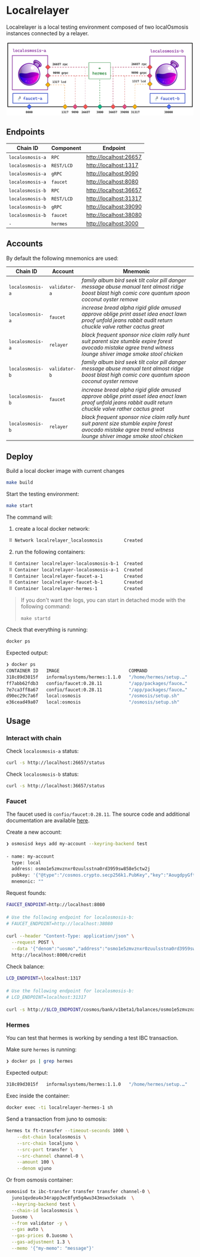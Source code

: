 # Localrelayer

Localrelayer is a local testing environment composed of two localOsmosis instances connected by a relayer.

![Architecture](./assets/architecture.png)

## Endpoints

| Chain ID         | Component  | Endpoint                 |
|------------------|------------|--------------------------|
| `localosmosis-a` | `RPC`      | <http://localhost:26657> |
| `localosmosis-a` | `REST/LCD` | <http://localhost:1317>  |
| `localosmosis-a` | `gRPC`     | <http://localhost:9090>  |
| `localosmosis-a` | `faucet`   | <http://localhost:8080>  |
| `localosmosis-b` | `RPC`      | <http://localhost:36657> |
| `localosmosis-b` | `REST/LCD` | <http://localhost:31317> |
| `localosmosis-b` | `gRPC`     | <http://localhost:39090> |
| `localosmosis-b` | `faucet`   | <http://localhost:38080> |
| `-`              | `hermes`   | <http://localhost:3000>  |

## Accounts

By default the following mnemonics are used:

| Chain ID         | Account       | Mnemonic                                                                                                                                                          |
|------------------|---------------|-------------------------------------------------------------------------------------------------------------------------------------------------------------------|
| `localosmosis-a` | `validator-a` | *family album bird seek tilt color pill danger message abuse manual tent almost ridge boost blast high comic core quantum spoon coconut oyster remove*            |
| `localosmosis-a` | `faucet`      | *increase bread alpha rigid glide amused approve oblige print asset idea enact lawn proof unfold jeans rabbit audit return chuckle valve rather cactus great*     |
| `localosmosis-a` | `relayer`     | *black frequent sponsor nice claim rally hunt suit parent size stumble expire forest avocado mistake agree trend witness lounge shiver image smoke stool chicken* |
| `localosmosis-b` | `validator-b` | *family album bird seek tilt color pill danger message abuse manual tent almost ridge boost blast high comic core quantum spoon coconut oyster remove*            |
| `localosmosis-b` | `faucet`      | *increase bread alpha rigid glide amused approve oblige print asset idea enact lawn proof unfold jeans rabbit audit return chuckle valve rather cactus great*     |
| `localosmosis-b` | `relayer`     | *black frequent sponsor nice claim rally hunt suit parent size stumble expire forest avocado mistake agree trend witness lounge shiver image smoke stool chicken* |


## Deploy

Build a local docker image with current changes

```bash
make build
```

Start the testing environment:

```bash
make start
```

The command will:

1. create a local docker network:

```bash
 ⠿ Network localrelayer_localosmosis        Created
```

2. run the following containers:

```bash
 ⠿ Container localrelayer-localosmosis-b-1  Created
 ⠿ Container localrelayer-localosmosis-a-1  Created
 ⠿ Container localrelayer-faucet-a-1        Created
 ⠿ Container localrelayer-faucet-b-1        Created  
 ⠿ Container localrelayer-hermes-1          Created
```

> If you don't want the logs, you can start in detached mode with the following command:
> 
> `make startd`

Check that everything is running:

```bash
docker ps
```

Expected output:

```bash
❯ docker ps
CONTAINER ID   IMAGE                          COMMAND                  CREATED              STATUS         PORTS                                                                                   NAMES
318c89d3015f   informalsystems/hermes:1.1.0   "/home/hermes/setup.…"   About a minute ago   Up 2 seconds   0.0.0.0:3000->3000/tcp                                                                  localrelayer-hermes-1
ff7abb62fdb3   confio/faucet:0.28.11          "/app/packages/fauce…"   About a minute ago   Up 2 seconds   0.0.0.0:38000->8000/tcp                                                                 localrelayer-faucet-b-1
7e7ca3ff8a67   confio/faucet:0.28.11          "/app/packages/fauce…"   About a minute ago   Up 2 seconds   0.0.0.0:8000->8000/tcp                                                                  localrelayer-faucet-a-1
d90ec29c7a6f   local:osmosis                  "/osmosis/setup.sh"      About a minute ago   Up 3 seconds   26656/tcp, 0.0.0.0:31317->1317/tcp, 0.0.0.0:39090->9090/tcp, 0.0.0.0:36657->26657/tcp   localrelayer-localosmosis-b-1
e36cead49a07   local:osmosis                  "/osmosis/setup.sh"      About a minute ago   Up 3 seconds   0.0.0.0:1317->1317/tcp, 0.0.0.0:9090->9090/tcp, 0.0.0.0:26657->26657/tcp, 26656/tcp     localrelayer-localosmosis-a-1
```

## Usage

### Interact with chain

Check `localosmosis-a` status:

```bash
curl -s http://localhost:26657/status
```

Check `localosmosis-b` status:

```bash
curl -s http://localhost:36657/status
```

### Faucet

The faucet used is `confio/faucet:0.28.11`. The source code and additional documentation are available [here](https://github.com/cosmos/cosmjs/tree/main/packages/faucet).

Create a new account:

```bash
❯ osmosisd keys add my-account --keyring-backend test

- name: my-account
  type: local
  address: osmo1e5zmvznxr0zuulsstna0rd3959sw858e5ctw2j
  pubkey: '{"@type":"/cosmos.crypto.secp256k1.PubKey","key":"AougdpyGftv+BMBXzQWFVJx9ASz/QRoBDM0nRI/xq90Y"}'
  mnemonic: ""
```

Request founds:

```bash
FAUCET_ENDPOINT=http://localhost:8080

# Use the following endpoint for localosmosis-b:
# FAUCET_ENDPOINT=http://localhost:38080

curl --header "Content-Type: application/json" \
  --request POST \
  --data '{"denom":"uosmo","address":"osmo1e5zmvznxr0zuulsstna0rd3959sw858e5ctw2j"}' \
  http://localhost:8000/credit
```

Check balance:

```bash
LCD_ENDPOINT=\localhost:1317

# Use the following endpoint for localosmosis-b:
# LCD_ENDPOINT=localhost:31317

curl -s http://$LCD_ENDPOINT/cosmos/bank/v1beta1/balances/osmo1e5zmvznxr0zuulsstna0rd3959sw858e5ctw2j
```

### Hermes

You can test that hermes is working by sending a test IBC transaction.

Make sure `hermes` is running:

```bash
❯ docker ps | grep hermes
```

Expected output:

```bash
318c89d3015f   informalsystems/hermes:1.1.0   "/home/hermes/setup.…"   23 minutes ago   Up 22 minutes   0.0.0.0:3000->3000/tcp  
```

Exec inside the container:

```bash
docker exec -ti localrelayer-hermes-1 sh
```

Send a transaction from juno to osmosis:

```bash
hermes tx ft-transfer --timeout-seconds 1000 \
    --dst-chain localosmosis \
    --src-chain localjuno \
    --src-port transfer \
    --src-channel channel-0 \
    --amount 100 \
    --denom ujuno
```

Or from osmosis container:

```bash
osmosisd tx ibc-transfer transfer transfer channel-0 \
  juno1qvdeu4x34rapp3wc8fym5g4wu343mswx5skadx  \
  --keyring-backend test \
  --chain-id localosmosis \
  1uosmo \
  --from validator -y \
  --gas auto \
  --gas-prices 0.1uosmo \
  --gas-adjustment 1.3 \
  --memo '{"my-memo": "message"}'
```
